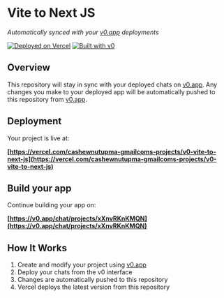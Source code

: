 # Vite to Next JS

*Automatically synced with your [v0.app](https://v0.app) deployments*

[![Deployed on Vercel](https://img.shields.io/badge/Deployed%20on-Vercel-black?style=for-the-badge&logo=vercel)](https://vercel.com/cashewnutupma-gmailcoms-projects/v0-vite-to-next-js)
[![Built with v0](https://img.shields.io/badge/Built%20with-v0.app-black?style=for-the-badge)](https://v0.app/chat/projects/xXnvRKnKMQN)

## Overview

This repository will stay in sync with your deployed chats on [v0.app](https://v0.app).
Any changes you make to your deployed app will be automatically pushed to this repository from [v0.app](https://v0.app).

## Deployment

Your project is live at:

**[https://vercel.com/cashewnutupma-gmailcoms-projects/v0-vite-to-next-js](https://vercel.com/cashewnutupma-gmailcoms-projects/v0-vite-to-next-js)**

## Build your app

Continue building your app on:

**[https://v0.app/chat/projects/xXnvRKnKMQN](https://v0.app/chat/projects/xXnvRKnKMQN)**

## How It Works

1. Create and modify your project using [v0.app](https://v0.app)
2. Deploy your chats from the v0 interface
3. Changes are automatically pushed to this repository
4. Vercel deploys the latest version from this repository